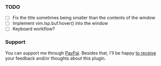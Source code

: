 ### TODO
- [ ] Fix the title sometimes being smaller than the contents of the window
- [ ] Implement vim.lsp.buf.hover() into the window
- [ ] Keyboard workflow?

### Support
You can support me through [PayPal](https://www.paypal.com/paypalme/soulis1256). Besides that, I'll be happy [to receive](https://discord.com/users/319490489411829761) your feedback and/or thoughts about this plugin.
